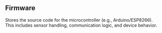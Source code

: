 ## Firmware
Stores the source code for the microcontroller (e.g., Arduino/ESP8266). This includes sensor handling, communication logic, and device behavior.